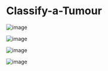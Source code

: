 # Classify-a-Tumour

![image](https://user-images.githubusercontent.com/23193284/50264797-51e7a900-0442-11e9-9997-047d1642b315.png)


![image](https://user-images.githubusercontent.com/23193284/50264245-be14dd80-043f-11e9-823b-a352357b82c0.png)


![image](https://user-images.githubusercontent.com/23193284/50264211-a0477880-043f-11e9-8fd0-2737910860d9.png)


![image](https://user-images.githubusercontent.com/23193284/50264281-e69cd780-043f-11e9-9e94-c23a491eeb4d.png)

